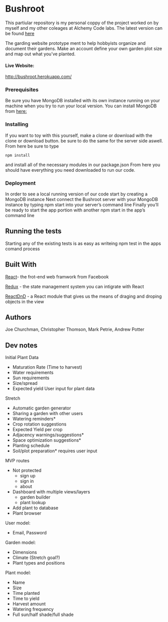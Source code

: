 # Bushroot
This partiular repository is my personal coppy of the project worked on by myself and my other coleages at Alchemy Code labs.
The latest version can be found [here](https://github.com/BushrootPDX/app)

The garding website prototype ment to help hobbyists organize and document their gardens. Make an account define your own garden plot size and map out what you’ve planted.
#### Live Website:
http://bushroot.herokuapp.com/
### Prerequisites
Be sure you have MongoDB installed with its own instance running on your machine when you try to run your local version.
You can install MongoDB from [here:](https://docs.mongodb.com/getting-started/shell/installation/)
### Installing
If you want to toy with this yourself, make a clone or download with the clone or download button.
be sure to do the same for the server side aswell.
From here be sure to type
```
npm install
```
and install all of the necessary modules in our package.json 
From here you should have everything you need downloaded to run our code.
### Deployment
In order to see a local running version of our code start by creating a MongoDB instance
Next connect the Bushroot server with your MongoDB instance by typing npm start into your server’s command line
Finally you’ll be ready to start the app portion with another npm start in the app’s command line

## Running the tests
Starting any of the existing tests is as easy as writeing npm test in the apps comand process

## Built With
[React](https://reactjs.org/)- the frot-end web framwork from Facebook

[Redux](http://redux.js.org/) - the state management system you can intigrate with React

[ReactDnD](https://github.com/react-dnd/react-dnd) - a React module that gives us the means of draging and droping objects in the view

## Authors
Joe Churchman, Christopher Thomson, Mark Petrie, Andrew Potter

## Dev notes
Initial Plant Data
* Maturation Rate (Time to harvest)
* Water requirements
* Sun requirements
* Size/spread
* Expected yield
User input for plant data

Stretch
* Automatic garden generator
* Sharing a garden with other users
* Watering reminders*
* Crop rotation suggestions
* Expected Yield per crop
* Adjacency warnings/suggestions*
* Space optimization suggestions*
* Planting schedule
* Soil/plot preparation*
requires user input

MVP routes
* Not protected
    * sign up
    * sign in
    * about
* Dashboard with multiple views/layers
    * garden builder
    * plant lookup
* Add plant to database
* Plant browser

User model:
* Email, Password

Garden model:
* Dimensions
* Climate (Stretch goal?)
* Plant types and positions

Plant model:
* Name
* Size
* Time planted
* Time to yield
* Harvest amount
* Watering frequency
* Full sun/half shade/full shade
